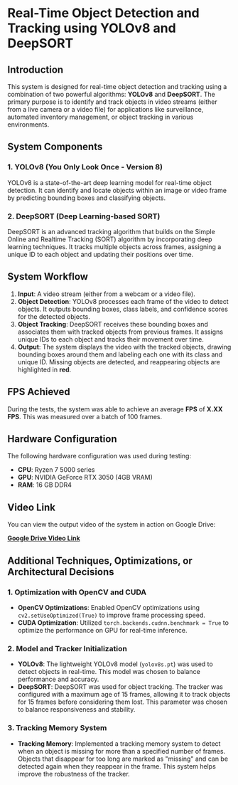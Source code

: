 # Real-Time Object Detection and Tracking using YOLOv8 and DeepSORT

## Introduction

This system is designed for real-time object detection and tracking using a combination of two powerful algorithms: **YOLOv8** and **DeepSORT**. The primary purpose is to identify and track objects in video streams (either from a live camera or a video file) for applications like surveillance, automated inventory management, or object tracking in various environments.

## System Components

### 1. **YOLOv8 (You Only Look Once - Version 8)**

YOLOv8 is a state-of-the-art deep learning model for real-time object detection. It can identify and locate objects within an image or video frame by predicting bounding boxes and classifying objects.

### 2. **DeepSORT (Deep Learning-based SORT)**

DeepSORT is an advanced tracking algorithm that builds on the Simple Online and Realtime Tracking (SORT) algorithm by incorporating deep learning techniques. It tracks multiple objects across frames, assigning a unique ID to each object and updating their positions over time.

## System Workflow

1. **Input**: A video stream (either from a webcam or a video file).
2. **Object Detection**: YOLOv8 processes each frame of the video to detect objects. It outputs bounding boxes, class labels, and confidence scores for the detected objects.
3. **Object Tracking**: DeepSORT receives these bounding boxes and associates them with tracked objects from previous frames. It assigns unique IDs to each object and tracks their movement over time.
4. **Output**: The system displays the video with the tracked objects, drawing bounding boxes around them and labeling each one with its class and unique ID. Missing objects are detected, and reappearing objects are highlighted in **red**.

## FPS Achieved

During the tests, the system was able to achieve an average **FPS** of **X.XX FPS**. This was measured over a batch of 100 frames.


## Hardware Configuration

The following hardware configuration was used during testing:

- **CPU**: Ryzen 7 5000 series
- **GPU**: NVIDIA GeForce RTX 3050 (4GB VRAM)
- **RAM**: 16 GB DDR4

## Video Link

You can view the output video of the system in action on Google Drive:

[**Google Drive Video Link**]([link_to_video](https://drive.google.com/file/d/1KZgXnIXrIbaueF8i4nlh7Uu8qZ4v-Jxt/view?usp=sharing))

## Additional Techniques, Optimizations, or Architectural Decisions

### 1. **Optimization with OpenCV and CUDA**

- **OpenCV Optimizations**: Enabled OpenCV optimizations using `cv2.setUseOptimized(True)` to improve frame processing speed.
- **CUDA Optimization**: Utilized `torch.backends.cudnn.benchmark = True` to optimize the performance on GPU for real-time inference.

### 2. **Model and Tracker Initialization**

- **YOLOv8**: The lightweight YOLOv8 model (`yolov8s.pt`) was used to detect objects in real-time. This model was chosen to balance performance and accuracy.
- **DeepSORT**: DeepSORT was used for object tracking. The tracker was configured with a maximum age of 15 frames, allowing it to track objects for 15 frames before considering them lost. This parameter was chosen to balance responsiveness and stability.

### 3. **Tracking Memory System**

- **Tracking Memory**: Implemented a tracking memory system to detect when an object is missing for more than a specified number of frames. Objects that disappear for too long are marked as "missing" and can be detected again when they reappear in the frame. This system helps improve the robustness of the tracker.

